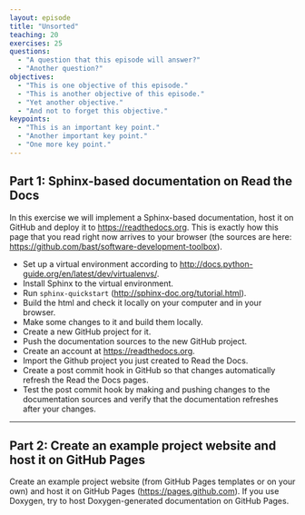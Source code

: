 ```yaml
---
layout: episode
title: "Unsorted"
teaching: 20
exercises: 25
questions:
  - "A question that this episode will answer?"
  - "Another question?"
objectives:
  - "This is one objective of this episode."
  - "This is another objective of this episode."
  - "Yet another objective."
  - "And not to forget this objective."
keypoints:
  - "This is an important key point."
  - "Another important key point."
  - "One more key point."
---
```


## Part 1: Sphinx-based documentation on Read the Docs

In this exercise we will implement a Sphinx-based documentation, host it on
GitHub and deploy it to https://readthedocs.org. This is exactly how this
page that you read right now arrives to your browser (the sources are here:
https://github.com/bast/software-development-toolbox).

- Set up a virtual environment according to http://docs.python-guide.org/en/latest/dev/virtualenvs/.
- Install Sphinx to the virtual environment.
- Run ``sphinx-quickstart`` (http://sphinx-doc.org/tutorial.html).
- Build the html and check it locally on your computer and in your browser.
- Make some changes to it and build them locally.
- Create a new GitHub project for it.
- Push the documentation sources to the new GitHub project.
- Create an account at https://readthedocs.org.
- Import the Github project you just created to Read the Docs.
- Create a post commit hook in GitHub so that changes automatically refresh the Read the Docs pages.
- Test the post commit hook by making and pushing changes to the documentation sources and verify
  that the documentation refreshes after your changes.

---

## Part 2: Create an example project website and host it on GitHub Pages

Create an example project website (from GitHub Pages templates or on your own)
and host it on GitHub Pages (https://pages.github.com). If you use Doxygen, try
to host Doxygen-generated documentation on GitHub Pages.
